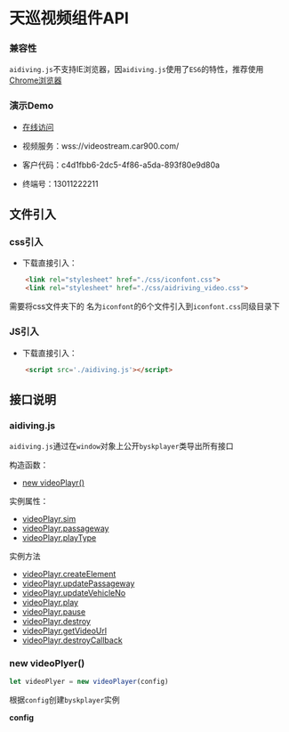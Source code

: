 # 天巡视频组件API

### 兼容性

`aidiving.js`不支持IE浏览器，因`aidiving.js`使用了`ES6`的特性，推荐使用[Chrome浏览器](https://v.car900.com/resource/ChromeSetup.exe)



### 演示Demo
- [在线访问](https://v.car900.com/api/demo.html)

- 视频服务：wss://videostream.car900.com/

- 客户代码：c4d1fbb6-2dc5-4f86-a5da-893f80e9d80a

- 终端号：13011222211
## 文件引入
### css引入

- 下载直接引入：
``` html
    <link rel="stylesheet" href="./css/iconfont.css">
    <link rel="stylesheet" href="./css/aidriving_video.css">
```
需要将css文件夹下的 名为`iconfont`的6个文件引入到`iconfont.css`同级目录下

### JS引入

- 下载直接引入：
``` html
    <script src='./aidiving.js'></script>
```

## 接口说明
### aidiving.js

`aidiving.js`通过在`window`对象上公开`byskplayer`类导出所有接口

构造函数：
- [new videoPlayr()](#new-videoPlayr)

实例属性：
- [videoPlayr.sim](#videoplyersim)
- [videoPlayr.passageway](#)
- [videoPlayr.playType](#)

实例方法
- [videoPlayr.createElement](#)
- [videoPlayr.updatePassageway](#)
- [videoPlayr.updateVehicleNo](#)
- [videoPlayr.play](#)
- [videoPlayr.pause](#)
- [videoPlayr.destroy](#)
- [videoPlayr.getVideoUrl](#)
- [videoPlayr.destroyCallback](#)

### new videoPlyer()
```js
let videoPlyer = new videoPlayer(config)
```

根据`config`创建`byskplayer`实例

**config**

